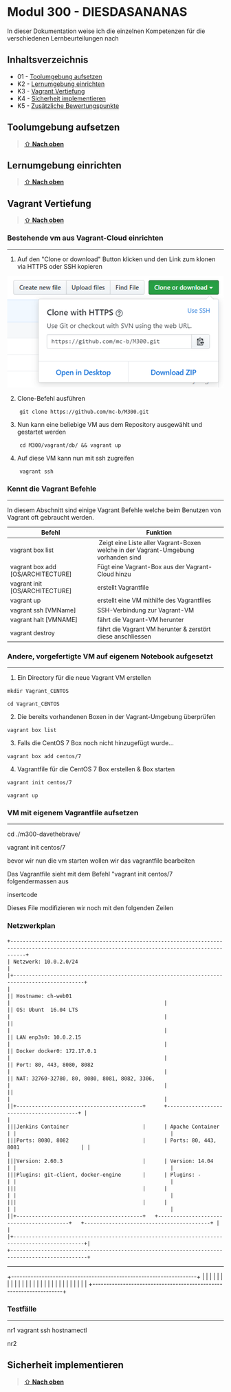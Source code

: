 # Modul 300 - DIESDASANANAS

In dieser Dokumentation weise ich die einzelnen Kompetenzen für die verschiedenen Lernbeurteilungen nach

## Inhaltsverzeichnis

* 01 - [Toolumgebung aufsetzen](#k1)
* K2 - [Lernumgebung einrichten](#k2)
* K3 - [Vagrant Vertiefung](#k3)
* K4 - [Sicherheit implementieren](#k4)
* K5 - [Zusätzliche Bewertungspunkte](#k5)

## Toolumgebung aufsetzen <a name="k1"></a>
> [⇧ **Nach oben**](#inhaltsverzeichnis)



## Lernumgebung einrichten <a name="k2"></a>
> [⇧ **Nach oben**](#inhaltsverzeichnis)


## Vagrant Vertiefung <a name="k3"></a>
> [⇧ **Nach oben**](#inhaltsverzeichnis)

### Bestehende vm aus Vagrant-Cloud einrichten
***

1. Auf den "Clone or download" Button klicken und den Link zum klonen via HTTPS oder SSH kopieren

![link profile picture](./images/k3/k3_01.png "Title")

2. Clone-Befehl ausführen
```
    git clone https://github.com/mc-b/M300.git
```
3. Nun kann eine beliebige VM aus dem Repository ausgewählt und gestartet werden
```
    cd M300/vagrant/db/ && vagrant up
```
4. Auf diese VM kann nun mit ssh zugreifen
```
    vagrant ssh
```

### Kennt die Vagrant Befehle
***

In diesem Abschnitt sind einige Vagrant Befehle welche beim Benutzen von Vagrant oft gebraucht werden.

| Befehl | Funktion |
| ----- | ----- |
| vagrant box list | Zeigt eine Liste aller Vagrant-Boxen welche in der Vagrant-Umgebung vorhanden sind |
| vagrant box add [OS/ARCHITECTURE] | Fügt eine Vagrant-Box aus der Vagrant-Cloud hinzu |
| vagrant init [OS/ARCHITECTURE] | erstellt Vagrantfile |
| vagrant up | erstellt eine VM mithilfe des Vagrantfiles | 
| vagrant ssh [VMName] | SSH-Verbindung zur Vagrant-VM |
| vagrant halt [VMNAME] | fährt die Vagrant-VM herunter |
| vagrant destroy | fährt die Vagrant VM herunter & zerstört diese anschliessen |

### Andere, vorgefertigte VM auf eigenem Notebook aufgesetzt
***

1. Ein Directory für die neue Vagrant VM erstellen
```
mkdir Vagrant_CENTOS
```
```
cd Vagrant_CENTOS
```

2. Die bereits vorhandenen Boxen in der Vagrant-Umgebung überprüfen
```
vagrant box list
```

3. Falls die CentOS 7 Box noch nicht hinzugefügt wurde...
```
vagrant box add centos/7
```

4. Vagrantfile für die CentOS 7 Box erstellen & Box starten
```
vagrant init centos/7
```
```
vagrant up
```



### VM mit eigenem Vagrantfile aufsetzen
***

cd ./m300-davethebrave/


vagrant init centos/7

bevor wir nun die vm starten wollen wir das vagrantfile bearbeiten



Das Vagrantfile sieht mit dem Befehl "vagrant init centos/7 folgendermassen aus

insertcode

Dieses File modifizieren wir noch mit den folgenden Zeilen

### Netzwerkplan

    +-------------------------------------------------------------------------------------------------------------------------------------------------+
    | Netzwerk: 10.0.2.0/24                                                                                                                           |
    |+---------------------------------------------------------------------------------------------+                                                  |
    || Hostname: ch-web01                                                                          |                                                  |
    || OS: Ubunt  16.04 LTS                                                                        |                                                  |
    ||                                                                                             |                                                  |
    || LAN enp3s0: 10.0.2.15                                                                       |                                                  |
    || Docker docker0: 172.17.0.1                                                                  |                                                  |
    || Port: 80, 443, 8080, 8082                                                                   |                                                  |
    || NAT: 32760-32780, 80, 8080, 8081, 8082, 3306,                                               |                                                  |
    ||                                                                                             |                                                  |
    ||+-----------------------------------------+      +-----------------------------------------+ |                                                  |
    |||Jenkins Container                        |      | Apache Container                        | |                                                  |
    |||Ports: 8080, 8082                        |      | Ports: 80, 443, 8081                    | |                                                  |
    |||Version: 2.60.3                          |      | Version: 14.04                          | |                                                  |
    |||Plugins: git-client, docker-engine       |      | Plugins: -                              | |                                                  |
    |||                                         |      |                                         | |                                                  |
    |||                                         |      |                                         | |                                                  |
    ||+-----------------------------------------+   +-----------------------------------------+   +-----------------------------------------+ |       |
    |+---------------------------------------------------------------------------------------------+|
    +-----------------------------------------------------------------------------------------------+


------------------------------------------------------------

+-------------------------------------------------------------------+
|                                                                   |
|                                                                   |
|                                                                   |
|                                                                   |
|                                                                   |
|                                                                   |
|                                                                   |
|                                                                   |
|                                                                   |
|                                                                   |
|                                                                   |
|                                                                   |
|                                                                   |
|                                                                   |
+-------------------------------------------------------------------+

### Testfälle
***

nr1
vagrant ssh
hostnamectl

nr2



## Sicherheit implementieren <a name="k4"></a>
> [⇧ **Nach oben**](#inhaltsverzeichnis)

<br><br><br><br><br><br><br><br><br><br><br><br><br><br><br><br><br><br><br><br><br><br><br><br><br><br><br><br><br><br><br><br><br><br><br><br><br><br><br>

## Zusätzliche Bewertungspunkte <a name="k5"></a>
> [⇧ **Nach oben**](#inhaltsverzeichnis)

<br><br><br><br><br><br><br><br><br><br><br><br><br><br><br><br><br><br><br><br><br><br><br><br><br><br><br><br><br><br><br><br><br><br><br><br><br><br><br>
